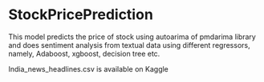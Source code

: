 # StockPricePrediction

This model predicts the price of stock using autoarima of pmdarima library and does sentiment analysis from textual data using different regressors, namely, Adaboost, xgboost, decision tree etc.


India_news_headlines.csv is available on Kaggle 
